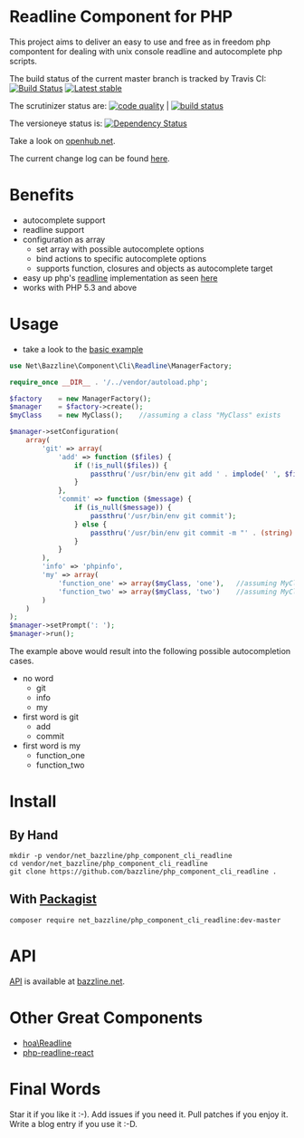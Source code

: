 # Readline Component for PHP

This project aims to deliver an easy to use and free as in freedom php compontent for dealing with unix console readline and autocomplete php scripts.


The build status of the current master branch is tracked by Travis CI:
[![Build Status](https://travis-ci.org/bazzline/php_component_cli_readline.png?branch=master)](http://travis-ci.org/bazzline/php_component_cli_readline)
[![Latest stable](https://img.shields.io/packagist/v/net_bazzline/php_component_cli_readline.svg)](https://packagist.org/packages/net_bazzline/php_component_cli_readline)

The scrutinizer status are:
[![code quality](https://scrutinizer-ci.com/g/bazzline/php_component_cli_readline/badges/quality-score.png?b=master)](https://scrutinizer-ci.com/g/bazzline/php_component_cli_readline/) | [![build status](https://scrutinizer-ci.com/g/bazzline/php_component_cli_readline/badges/build.png?b=master)](https://scrutinizer-ci.com/g/bazzline/php_component_cli_readline/)

The versioneye status is:
[![Dependency Status](https://www.versioneye.com/user/projects/565b5ecdc34a65000f00000d/badge.svg?style=flat)](https://www.versioneye.com/user/projects/565b5ecdc34a65000f00000d)

Take a look on [openhub.net](https://openhub.net/p/php_component_cli_readline).

The current change log can be found [here](https://github.com/bazzline/php_component_cli_readline/blob/master/CHANGELOG.md).

# Benefits

* autocomplete support
* readline support
* configuration as array
    * set array with possible autocomplete options
    * bind actions to specific autocomplete options
    * supports function, closures and objects as autocomplete target
* easy up php's [readline](https://secure.php.net/manual/en/book.readline.php) implementation as seen [here](https://github.com/stevleibelt/examples/blob/master/php/cli/readline.php)
* works with PHP 5.3 and above

# Usage

* take a look to the [basic example](https://github.com/bazzline/php_component_cli_readline/blob/master/example/basic)

```php
use Net\Bazzline\Component\Cli\Readline\ManagerFactory;

require_once __DIR__ . '/../vendor/autoload.php';

$factory    = new ManagerFactory();
$manager    = $factory->create();
$myClass    = new MyClass();    //assuming a class "MyClass" exists

$manager->setConfiguration(
    array(
        'git' => array(
            'add' => function ($files) {
                if (!is_null($files)) {
                    passthru('/usr/bin/env git add ' . implode(' ', $files));
                }
            },
            'commit' => function ($message) {
                if (is_null($message)) {
                    passthru('/usr/bin/env git commit');
                } else {
                    passthru('/usr/bin/env git commit -m "' . (string) $message . '"');
                }
            }
        ),
        'info' => 'phpinfo',
        'my' => array(
            'function_one' => array($myClass, 'one'),   //assuming MyClass has a method "one"
            'function_two' => array($myClass, 'two')    //assuming MyClass has a method "two"
        )
    )
);
$manager->setPrompt(': ');
$manager->run();
```

The example above would result into the following possible autocompletion cases.

* no word
    * git
    * info
    * my
* first word is git
    * add
    * commit
* first word is my
    * function_one
    * function_two

# Install

## By Hand

```
mkdir -p vendor/net_bazzline/php_component_cli_readline
cd vendor/net_bazzline/php_component_cli_readline
git clone https://github.com/bazzline/php_component_cli_readline .
```

## With [Packagist](https://packagist.org/packages/net_bazzline/php_component_cli_readline)

```
composer require net_bazzline/php_component_cli_readline:dev-master
```

# API

[API](http://www.bazzline.net/a34444c53af6abb71b3de88f7ee355f13220bf36/index.html) is available at [bazzline.net](http://www.bazzline.net).

# Other Great Components

* [hoa\Readline](https://github.com/hoaproject/Console/blob/master/Readline/Readline.php)
* [php-readline-react](https://github.com/clue/php-readline-react/blob/master/src/Readline.php)

# Final Words

Star it if you like it :-). Add issues if you need it. Pull patches if you enjoy it. Write a blog entry if you use it :-D.
